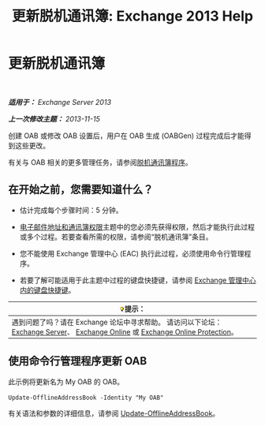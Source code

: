 ﻿---
title: '更新脱机通讯簿: Exchange 2013 Help'
TOCTitle: 更新脱机通讯簿
ms:assetid: 448a207e-41b4-4cef-9fe9-a68b81e2ec4e
ms:mtpsurl: https://technet.microsoft.com/zh-cn/library/Aa997684(v=EXCHG.150)
ms:contentKeyID: 50490398
ms.date: 01/11/2018
mtps_version: v=EXCHG.150
ms.translationtype: HT
---

# 更新脱机通讯簿

 

_**适用于：** Exchange Server 2013_

_**上一次修改主题：** 2013-11-15_

创建 OAB 或修改 OAB 设置后，用户在 OAB 生成 (OABGen) 过程完成后才能得到这些更改。

有关与 OAB 相关的更多管理任务，请参阅[脱机通讯簿程序](offline-address-book-procedures-exchange-2013-help.md)。

## 在开始之前，您需要知道什么？

  - 估计完成每个步骤时间：5 分钟。

  - [电子邮件地址和通讯簿权限](email-address-and-address-book-permissions-exchange-2013-help.md)主题中的您必须先获得权限，然后才能执行此过程或多个过程。若要查看所需的权限，请参阅“脱机通讯簿”条目。

  - 您不能使用 Exchange 管理中心 (EAC) 执行此过程，必须使用命令行管理程序。

  - 若要了解可能适用于此主题中过程的键盘快捷键，请参阅 [Exchange 管理中心内的键盘快捷键](keyboard-shortcuts-in-the-exchange-admin-center-exchange-online-protection-help.md)。

<table>
<thead>
<tr class="header">
<th><img src="images/Bb124558.tip(EXCHG.150).gif" title="提示" alt="提示" />提示：</th>
</tr>
</thead>
<tbody>
<tr class="odd">
<td>遇到问题了吗？请在 Exchange 论坛中寻求帮助。 请访问以下论坛：<a href="https://go.microsoft.com/fwlink/p/?linkid=60612">Exchange Server</a>、 <a href="https://go.microsoft.com/fwlink/p/?linkid=267542">Exchange Online</a> 或 <a href="https://go.microsoft.com/fwlink/p/?linkid=285351">Exchange Online Protection</a>。</td>
</tr>
</tbody>
</table>


## 使用命令行管理程序更新 OAB

此示例将更新名为 My OAB 的 OAB。

    Update-OfflineAddressBook -Identity "My OAB"

有关语法和参数的详细信息，请参阅 [Update-OfflineAddressBook](https://technet.microsoft.com/zh-cn/library/aa995979\(v=exchg.150\))。

